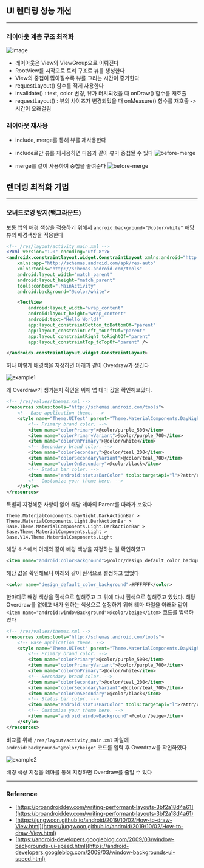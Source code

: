## UI 렌더링 성능 개선
---

### 레이아웃 계층 구조 최적화
![image](https://miro.medium.com/max/692/1*abc0UlGj1myFD0eph4pZjQ.png)
 - 레이아웃은 View와 ViewGroup으로 이뤄진다
 - RootView를 시작으로 트리 구조로 뷰를 생성한다
 - View의 중첩이 많아질수록 뷰를 그리는 시간이 증가한다
 - requestLayout() 함수를 적게 사용한다
 - invalidate() : text, color 변경, 뷰가 터치되었을 때 onDraw() 함수를 재호출
 - requestLayout() : 뷰의 사이즈가 변경되었을 때 onMeasure() 함수를 재호출 -> 시간이 오래걸림

### 레이아웃 재사용
 - include, merge를 통해 뷰를 재사용한다

 - include로만 뷰를 재사용하면 다음과 같이 뷰가 중첩될 수 있다
![before-merge](https://miro.medium.com/max/1000/1*Grxj64w7gmVrJxDsk4qDcA.png)

 - merge를 같이 사용하여 중첩을 줄여준다
![before-merge](https://miro.medium.com/max/1000/1*FyzCjMY3e8eUMHzbobRTzg.png)


## 렌더링 최적화 기법
---

### 오버드로잉 방지(백그라운드)
보통 앱의 배경 색상을 적용하기 위해서 `android:background="@color/white"` 해당 뷰의 배경색상을 적용한다
```xml
<!-- /res/layout/activity_main.xml -->
<?xml version="1.0" encoding="utf-8"?>
<androidx.constraintlayout.widget.ConstraintLayout xmlns:android="http://schemas.android.com/apk/res/android"
    xmlns:app="http://schemas.android.com/apk/res-auto"
    xmlns:tools="http://schemas.android.com/tools"
    android:layout_width="match_parent"
    android:layout_height="match_parent"
    tools:context=".MainActivity"
    android:background="@color/white">

    <TextView
        android:layout_width="wrap_content"
        android:layout_height="wrap_content"
        android:text="Hello World!"
        app:layout_constraintBottom_toBottomOf="parent"
        app:layout_constraintLeft_toLeftOf="parent"
        app:layout_constraintRight_toRightOf="parent"
        app:layout_constraintTop_toTopOf="parent" />

</androidx.constraintlayout.widget.ConstraintLayout>
```

허나 이렇게 배경색을 지정하면 아래과 같이 Overdraw가 생긴다

![example1](https://i.imgur.com/Sfjx4BJ.png)

왜 Overdraw가 생기는지 확인을 위해 앱 테마 값을 확인해보았다.
```xml
<!-- /res/values/themes.xml -->
<resources xmlns:tools="http://schemas.android.com/tools">
    <!-- Base application theme. -->
    <style name="Theme.UITest" parent="Theme.MaterialComponents.DayNight.DarkActionBar">
        <!-- Primary brand color. -->
        <item name="colorPrimary">@color/purple_500</item>
        <item name="colorPrimaryVariant">@color/purple_700</item>
        <item name="colorOnPrimary">@color/white</item>
        <!-- Secondary brand color. -->
        <item name="colorSecondary">@color/teal_200</item>
        <item name="colorSecondaryVariant">@color/teal_700</item>
        <item name="colorOnSecondary">@color/black</item>
        <!-- Status bar color. -->
        <item name="android:statusBarColor" tools:targetApi="l">?attr/colorPrimaryVariant</item>
        <!-- Customize your theme here. -->
    </style>
</resources>
```

특별히 지정해준 사항이 없어 해당 테마의 Parent를 따라가 보았다
```
Theme.MaterialComponents.DayNight.DarkActionBar > 
Theme.MaterialComponents.Light.DarkActionBar > 
Base.Theme.MaterialComponents.Light.DarkActionBar >
Base.Theme.MaterialComponents.Light > 
Base.V14.Theme.MaterialComponents.Light
```

해당 소스에서 아래와 같이 배경 색상을 지정하는 걸 확인하였고
```xml
<item name="android:colorBackground">@color/design_default_color_background</item>
``` 

해당 값을 확인해보니 아래와 같이 흰색으로 설정하고 있었다
```xml
<color name="design_default_color_background">#FFFFFF</color>
```

한마디로 배경 색상을 흰색으로 칠해주고 그 위에 다시 흰색으로 칠해주고 있었다.
해당 Overdraw를 없애고 내가 원하는 색상으로 설정하기 위해 테마 파일을 아래와 같이 
`<item name="android:windowBackground">@color/beige</item>` 코드를 입력하였다

```xml
<!-- /res/values/themes.xml -->
<resources xmlns:tools="http://schemas.android.com/tools">
    <!-- Base application theme. -->
    <style name="Theme.UITest" parent="Theme.MaterialComponents.DayNight.NoActionBar">
        <!-- Primary brand color. -->
        <item name="colorPrimary">@color/purple_500</item>
        <item name="colorPrimaryVariant">@color/purple_700</item>
        <item name="colorOnPrimary">@color/white</item>
        <!-- Secondary brand color. -->
        <item name="colorSecondary">@color/teal_200</item>
        <item name="colorSecondaryVariant">@color/teal_700</item>
        <item name="colorOnSecondary">@color/black</item>
        <!-- Status bar color. -->
        <item name="android:statusBarColor" tools:targetApi="l">?attr/colorPrimaryVariant</item>
        <!-- Customize your theme here. -->
        <item name="android:windowBackground">@color/beige</item>
    </style>
</resources>
```
비교를 위해 `/res/layout/activity_main.xml` 파일에 `android:background="@color/beige"` 코드를 입력 후 Overdraw를 확인하였다

![example2](https://i.imgur.com/s5LAvBX.png)

배경 색상 지정을 테마를 통해 지정하면 Overdraw를 줄일 수 있다


---
 ### Reference 
  - [https://proandroiddev.com/writing-performant-layouts-3bf2a18d4a61](https://proandroiddev.com/writing-performant-layouts-3bf2a18d4a61)
  - [https://jungwoon.github.io/android/2019/10/02/How-to-draw-View.html](https://jungwoon.github.io/android/2019/10/02/How-to-draw-View.html)
  - [https://android-developers.googleblog.com/2009/03/window-backgrounds-ui-speed.html](https://android-developers.googleblog.com/2009/03/window-backgrounds-ui-speed.html)